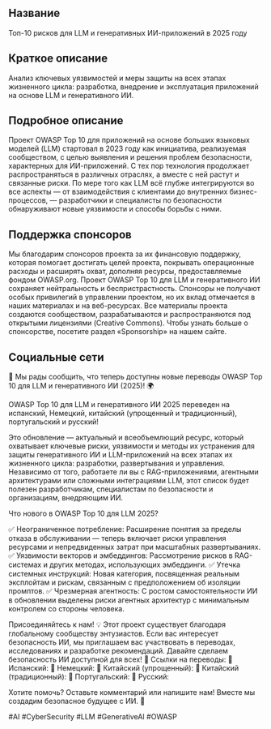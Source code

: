 ## Название

Топ-10 рисков для LLM и генеративных ИИ-приложений в 2025 году

## Краткое описание

Анализ ключевых уязвимостей и меры защиты на всех этапах жизненного цикла: разработка, внедрение и эксплуатация приложений на основе LLM и генеративного ИИ.

## Подробное описание

Проект OWASP Top 10 для приложений на основе больших языковых моделей (LLM) стартовал в 2023 году как инициатива, реализуемая сообществом, с целью выявления и решения проблем безопасности, характерных для ИИ-приложений. С тех пор технология продолжает распространяться в различных отраслях, а вместе с ней растут и связанные риски. По мере того как LLM всё глубже интегрируются во все аспекты — от взаимодействия с клиентами до внутренних бизнес-процессов, — разработчики и специалисты по безопасности обнаруживают новые уязвимости и способы борьбы с ними.

## Поддержка спонсоров

Мы благодарим спонсоров проекта за их финансовую поддержку, которая помогает достигать целей проекта, покрывать операционные расходы и расширять охват, дополняя ресурсы, предоставляемые фондом OWASP.org. Проект OWASP Top 10 для LLM и генеративного ИИ сохраняет нейтральность и беспристрастность. Спонсоры не получают особых привилегий в управлении проектом, но их вклад отмечается в наших материалах и на веб-ресурсах.
Все материалы проекта создаются сообществом, разрабатываются и распространяются под открытыми лицензиями (Creative Commons). Чтобы узнать больше о спонсорстве, посетите раздел «Sponsorship» на нашем сайте.

## Социальные сети

🚀 Мы рады сообщить, что теперь доступны новые переводы OWASP Top 10 для LLM и генеративного ИИ (2025)! 🌍

OWASP Top 10 для LLM и генеративного ИИ 2025 переведен на испанский, Немецкий, китайский (упрощенный и традиционный), португальский и русский!

Это обновление — актуальный и всеобъемлющий ресурс, который охватывает ключевые риски, уязвимости и методы их устранения для защиты генеративного ИИ и LLM-приложений на всех этапах их жизненного цикла: разработки, развертывания и управления. Независимо от того, работаете ли вы с RAG-приложениями, агентными архитектурами или сложными интеграциями LLM, этот список будет полезен разработчикам, специалистам по безопасности и организациям, внедряющим ИИ.

Что нового в OWASP Top 10 для LLM 2025?

✅ Неограниченное потребление: Расширение понятия за пределы отказа в обслуживании — теперь включает риски управления ресурсами и непредвиденных затрат при масштабных развертываниях.
✅ Уязвимости векторов и эмбеддингов: Рассмотрение рисков в RAG-системах и других методах, использующих эмбеддинги.
✅ Утечка системных инструкций: Новая категория, посвященная реальным эксплойтам и рискам, связанным с предположением об изоляции промптов.
✅ Чрезмерная агентность: С ростом самостоятельности ИИ в обновлении выделены риски агентных архитектур с минимальным контролем со стороны человека.

Присоединяйтесь к нам! 💡
Этот проект существует благодаря глобальному сообществу энтузиастов. Если вас интересует безопасность ИИ, мы приглашаем вас участвовать в переводах, исследованиях и разработке рекомендаций. Давайте сделаем безопасность ИИ доступной для всех!
📢 Ссылки на переводы:
🔗 Испанский:
🔗 Немецкий:
🔗 Китайский (упрощенный):
🔗 Китайский (традиционный):
🔗 Португальский:
🔗 Русский:

Хотите помочь? Оставьте комментарий или напишите нам! Вместе мы создадим безопасное будущее с ИИ. 💙

#AI #CyberSecurity #LLM #GenerativeAI #OWASP
